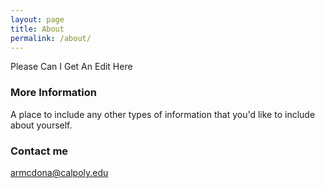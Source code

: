 ```yaml
---
layout: page
title: About
permalink: /about/
---
```


Please Can I Get An Edit Here

### More Information

A place to include any other types of information that you'd like to include about yourself.

### Contact me

[armcdona@calpoly.edu](mailto:armcdona@calpoly.edu)
